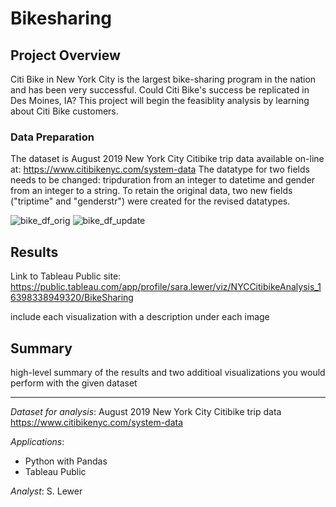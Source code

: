 # Bikesharing
## Project Overview
Citi Bike in New York City is the largest bike-sharing program in the nation and has been very successful.  Could Citi Bike's success be replicated in Des Moines, IA?  This project will begin the feasiblity analysis by learning about Citi Bike customers.

### Data Preparation
The dataset is August 2019 New York City Citibike trip data available on-line at: https://www.citibikenyc.com/system-data
The datatype for two fields needs to be changed:  tripduration from an integer to datetime and gender from an integer to a string.  To retain the original data, two new fields ("triptime" and "genderstr") were created for the revised datatypes.

![bike_df_orig](https://user-images.githubusercontent.com/90986041/147122161-2a0377a4-4f86-43e2-a453-40e912c2076e.png)
![bike_df_update](https://user-images.githubusercontent.com/90986041/147122177-b19cfa99-53eb-4437-9777-3af8cbdf51bc.png)


## Results
Link to Tableau Public site: https://public.tableau.com/app/profile/sara.lewer/viz/NYCCitibikeAnalysis_16398338949320/BikeSharing

include each visualization with a description under each image

## Summary
high-level summary of the results and two additioal visualizations you would perform with the given dataset
___

_Dataset for analysis_:  August 2019 New York City Citibike trip data https://www.citibikenyc.com/system-data

_Applications_:
* Python with Pandas
* Tableau Public

_Analyst_: S. Lewer
